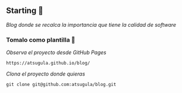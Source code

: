 ## Starting 🚀
_Blog donde se recalca la importancia que tiene la calidad de software_

### Tomalo como plantilla 🔧

_Observa el proyecto desde GitHub Pages_

```
https://atsugula.github.io/blog/
```

_Clona el proyecto donde quieras_

```
git clone git@github.com:atsugula/blog.git
```
